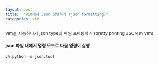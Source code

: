 ```yaml
---
layout: post
title:  "vim에서 Json 정렬하기 (json formatting)"
categories: vim
---
```


vim을 사용하다가 json type의 파일 포매팅하기 (pretty printing JSON in Vim)



#### json 파일 내에서 명령 모드로 다음 명령어 실행
```
:%!python -m json.tool
```

